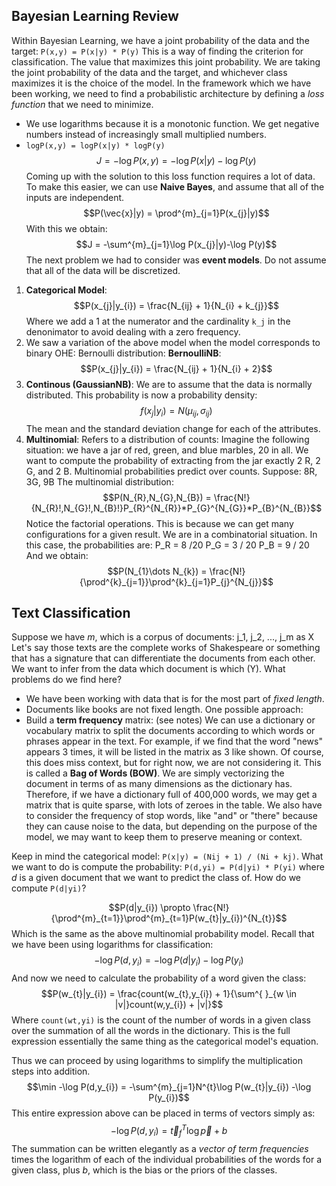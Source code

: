 ## Bayesian Learning Review 
Within Bayesian Learning, we have a joint probability of the data and the target:
`P(x,y) = P(x|y) * P(y)`
This is a way of finding the criterion for classification. The value that maximizes this joint probability. We are taking the joint probability of the data and the target, and whichever class maximizes it is the choice of the model. 
In the framework which we have been working, we need to find a probabilistic architecture by defining a *loss function* that we need to minimize. 
- We use logarithms because it is a monotonic function. We get negative numbers instead of increasingly small multiplied numbers. 
- `logP(x,y) = logP(x|y) * logP(y)`
$$J = -\log P(x,y) = -\log P(x|y)-\log P(y)$$
Coming up with the solution to this loss function requires a lot of data. To make this easier, we can use **Naive Bayes**, and assume that all of the inputs are independent. 
$$P(\vec{x}|y) = \prod^{m}_{j=1}P(x_{j}|y)$$
With this we obtain:
$$J = -\sum^{m}_{j=1}\log P(x_{j}|y)-\log P(y)$$
The next problem we had to consider was **event models**. Do not assume that all of the data will be discretized. 
1) **Categorical Model**: $$P(x_{j}|y_{i}) = \frac{N_{ij} + 1}{N_{i} + k_{j}}$$
   Where we add a 1 at the numerator and the cardinality `k_j` in the denonimator to avoid dealing with a zero frequency. 
2) We saw a variation of the above model when the model corresponds to binary OHE: Bernoulli distribution: **BernoulliNB**: $$P(x_{j}|y_{i}) = \frac{N_{ij} + 1}{N_{i} + 2}$$
3) **Continous (GaussianNB)**: We are to assume that the data is normally distributed. This probability is now a probability density: $$f(x_{j}|y_{i}) = N(\mu_{ij}, \sigma_{ij})$$
   The mean and the standard deviation change for each of the attributes. 
4) **Multinomial**: Refers to a distribution of counts: Imagine the following situation: we have a jar of red, green, and blue marbles, 20 in all. We want to compute the probability of extracting from the jar exactly 2 R, 2 G, and 2 B. Multinomial probabilities predict over counts. 
   Suppose: 8R, 3G, 9B
   The multinomial distribution: $$P(N_{R},N_{G},N_{B}) = \frac{N!}{N_{R}!,N_{G}!,N_{B}!}P_{R}^{N_{R}}*P_{G}^{N_{G}}*P_{B}^{N_{B}}$$
   Notice the factorial operations. This is because we can get many configurations for a given result. We are in a combinatorial situation. 
   In this case, the probabilities are:
   P_R = 8 /20
   P_G = 3 / 20
   P_B = 9 / 20
   And we obtain: $$P(N_{1}\dots N_{k}) = \frac{N!}{\prod^{k}_{j=1}}\prod^{k}_{j=1}P_{j}^{N_{j}}$$

## Text Classification 
Suppose we have *m*, which is a corpus of documents: j_1, j_2, ..., j_m as X
Let's say those texts are the complete works of Shakespeare or something that has a signature that can differentiate the documents from each other. 
We want to infer from the data which document is which (Y).
What problems do we find here?
- We have been working with data that is for the most part of *fixed length*. 
- Documents like books are not fixed length.
One possible approach: 
- Build a **term frequency** matrix:
(see notes)
We can use a dictionary or vocabulary matrix to split the documents according to which words or phrases appear in the text. For example, if we find that the word "news" appears 3 times, it will be listed in the matrix as 3 like shown. 
Of course, this does miss context, but for right now, we are not considering it. This is called a **Bag of Words (BOW)**. We are simply vectorizing the document in terms of as many dimensions as the dictionary has. Therefore, if we have a dictionary full of 400,000 words, we may get a matrix that is quite sparse, with lots of zeroes in the table. We also have to consider the frequency of stop words, like "and" or "there" because they can cause noise to the data, but depending on the purpose of the model, we may want to keep them to preserve meaning or context. 

Keep in mind the categorical model: `P(x|y) = (Nij + 1) / (Ni + kj)`.
What we want to do is compute the probability: `P(d,yi) = P(d|yi) * P(yi)`
where *d* is a given document that we want to predict the class of. How do we compute `P(d|yi)`?

$$P(d|y_{i}) \propto \frac{N!}{\prod^{m}_{t=1}}\prod^{m}_{t=1}P(w_{t}|y_{i})^{N_{t}}$$
Which is the same as the above multinomial probability model. 
Recall that we have been using logarithms for classification: 
$$-\log P(d, y_{i}) = -\log P(d|y_{i}) - \log P(y_{i})$$
And now we need to calculate the probability of a word given the class:
$$P(w_{t}|y_{i}) = \frac{count(w_{t},y_{i}) + 1}{\sum^{ }_{w \in |v|}count(w,y_{i}) + |v|}$$
Where `count(wt,yi)` is the count of the number of words in a given class over the summation of all the words in the dictionary. This is the full expression essentially the same thing as the categorical model's equation. 

Thus we can proceed by using logarithms to simplify the multiplication steps into addition.
$$\min -\log P(d,y_{i}) = -\sum^{m}_{j=1}N^{t}\log P(w_{t}|y_{i}) -\log P(y_{i})$$
This entire expression above can be placed in terms of vectors simply as:
$$-\log P(d,y_{i}) = \vec{t}_{f}^{T}\log \vec{p} + b$$
The summation can be written elegantly as a *vector of term frequencies* times the logarithm of each of the individual probabilities of the words for a given class, plus *b*, which is the bias or the priors of the classes. 


